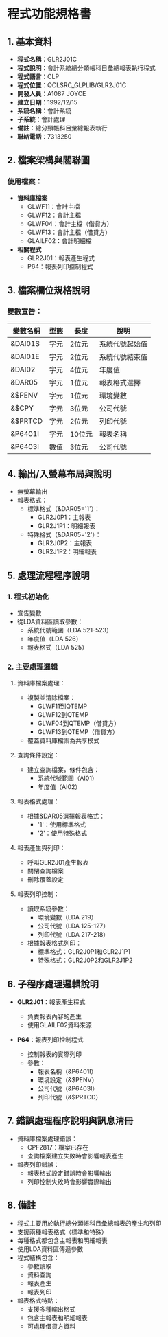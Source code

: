 # 程式功能規格書

## 1. 基本資料
- **程式名稱**：GLR2J01C
- **程式說明**：會計系統總分類帳科目彙總報表執行程式
- **程式語言**：CLP
- **程式位置**：QCLSRC_GLPLIB/GLR2J01C
- **開發人員**：A1087 JOYCE
- **建立日期**：1992/12/15
- **系統名稱**：會計系統
- **子系統**：會計處理
- **備註**：總分類帳科目彙總報表執行
- **聯絡電話**：7313250

## 2. 檔案架構與關聯圖
### 使用檔案：
- **資料庫檔案**
  - GLWF11：會計主檔
  - GLWF12：會計主檔
  - GLWF04：會計主檔（借貸方）
  - GLWF13：會計主檔（借貸方）
  - GLAILF02：會計明細檔
- **相關程式**
  - GLR2J01：報表產生程式
  - P64：報表列印控制程式

## 3. 檔案欄位規格說明
### 變數宣告：
| 變數名稱 | 型態 | 長度 | 說明 |
|---------|------|------|------|
| &DAI01S | 字元 | 2位元 | 系統代號起始值 |
| &DAI01E | 字元 | 2位元 | 系統代號結束值 |
| &DAI02 | 字元 | 4位元 | 年度值 |
| &DAR05 | 字元 | 1位元 | 報表格式選擇 |
| &$PENV | 字元 | 1位元 | 環境變數 |
| &$CPY | 字元 | 3位元 | 公司代號 |
| &$PRTCD | 字元 | 2位元 | 列印代號 |
| &P6401I | 字元 | 10位元 | 報表名稱 |
| &P6403I | 數值 | 3位元 | 公司代號 |

## 4. 輸出/入螢幕布局與說明
- 無螢幕輸出
- 報表格式：
  * 標準格式（&DAR05='1'）：
    - GLR2J0P1：主報表
    - GLR2J1P1：明細報表
  * 特殊格式（&DAR05='2'）：
    - GLR2J0P2：主報表
    - GLR2J1P2：明細報表

## 5. 處理流程程序說明
### 1. 程式初始化
- 宣告變數
- 從LDA資料區讀取參數：
  * 系統代號範圍（LDA 521-523）
  * 年度值（LDA 526）
  * 報表格式（LDA 525）

### 2. 主要處理邏輯
1. 資料庫檔案處理：
   - 複製並清除檔案：
     * GLWF11到QTEMP
     * GLWF12到QTEMP
     * GLWF04到QTEMP（借貸方）
     * GLWF13到QTEMP（借貸方）
   - 覆蓋資料庫檔案為共享模式

2. 查詢條件設定：
   - 建立查詢檔案，條件包含：
     * 系統代號範圍（AI01）
     * 年度值（AI02）

3. 報表格式處理：
   - 根據&DAR05選擇報表格式：
     * '1'：使用標準格式
     * '2'：使用特殊格式

4. 報表產生與列印：
   - 呼叫GLR2J01產生報表
   - 關閉查詢檔案
   - 刪除覆蓋設定

5. 報表列印控制：
   - 讀取系統參數：
     * 環境變數（LDA 219）
     * 公司代號（LDA 125-127）
     * 列印代號（LDA 217-218）
   - 根據報表格式列印：
     * 標準格式：GLR2J0P1和GLR2J1P1
     * 特殊格式：GLR2J0P2和GLR2J1P2

## 6. 子程序處理邏輯說明
- **GLR2J01**：報表產生程式
  * 負責報表內容的產生
  * 使用GLAILF02資料來源

- **P64**：報表列印控制程式
  * 控制報表的實際列印
  * 參數：
    - 報表名稱（&P6401I）
    - 環境設定（&$PENV）
    - 公司代號（&P6403I）
    - 列印代號（&$PRTCD）

## 7. 錯誤處理程序說明與訊息清冊
- 資料庫檔案處理錯誤：
  * CPF2817：檔案已存在
  * 查詢檔案建立失敗時會影響報表產生
- 報表列印錯誤：
  * 報表格式設定錯誤時會影響輸出
  * 列印控制失敗時會影響實際輸出

## 8. 備註
- 程式主要用於執行總分類帳科目彙總報表的產生和列印
- 支援兩種報表格式（標準和特殊）
- 每種格式都包含主報表和明細報表
- 使用LDA資料區傳遞參數
- 程式結構包含：
  * 參數讀取
  * 資料查詢
  * 報表產生
  * 報表列印
- 報表格式特點：
  * 支援多種輸出格式
  * 包含主報表和明細報表
  * 可處理借貸方資料 